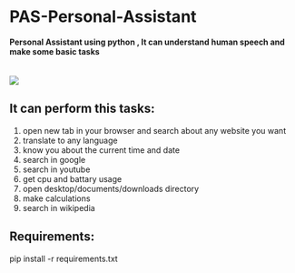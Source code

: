 # PAS-Personal-Assistant

**Personal Assistant using python , It can understand human speech and make some basic tasks** <br />
<br />
<br />
![](https://github.com/waleednegm/PAS-Personal-Assistant/blob/master/screenshot.png)
## It can perform this tasks:
1. open new tab in your browser and search about any website you want
2. translate to any language
3. know you about the current time and date
4. search in google
5. search in youtube
6. get cpu and battary usage
7. open desktop/documents/downloads directory
8. make calculations
9. search in wikipedia

## Requirements: <br />
pip install -r requirements.txt
